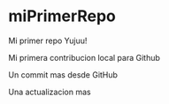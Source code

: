 # miPrimerRepo

Mi primer repo Yujuu!

Mi primera contribucion local para Github

Un commit mas desde GitHub

Una actualizacion mas
